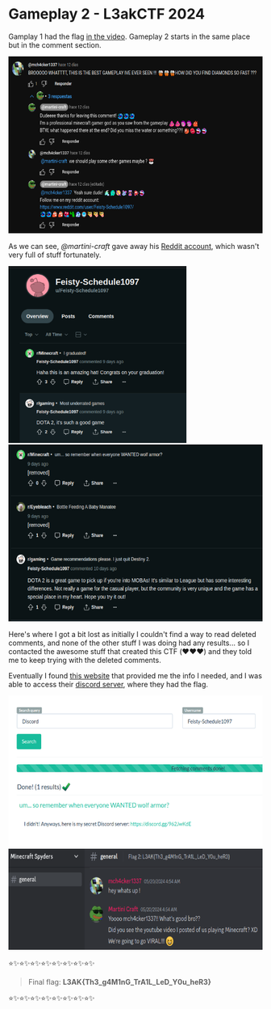 # Gameplay 2 - L3akCTF 2024

Gamplay 1 had the flag [in the video](https://www.youtube.com/watch?v=d8B0tS_wcIo). Gameplay 2 starts in the same place but in the comment section.

<img src="media/gameplay2_begin.png" alt="initial comment" height="350">

As we can see, *@martini-craft* gave away his [Reddit account](https://www.reddit.com/user/Feisty-Schedule1097/), which wasn't very full of stuff fortunately.

<img src="media/gameplay2_reddit1.png" alt="reddit account" height="350"><img src="media/gameplay2_reddit2.png" alt="more of reddit account" height="350"> 

Here's where I got a bit lost as initially I couldn't find a way to read deleted comments, and none of the other stuff I was doing had any results... so I contacted the awesome stuff that created this CTF (❤️❤️❤️) and they told me to keep trying with the deleted comments.

Eventually I found [this website](https://redditcommentsearch.com/) that provided me the info I needed, and I was able to access their [discord server](https://discord.gg/962JwKdE), where they had the flag.

<img src="media/gameplay2_deleted.png" alt="deleted comment" height="300"><img src="media/gameplay2_solved.png" alt="solution image" height="200"> 

:star::sparkles::star::sparkles::star::sparkles::star::sparkles::star::sparkles::star::sparkles::star::sparkles::star::sparkles:

> Final flag: **L3AK{Th3_g4M1nG_TrA1L_LeD_Y0u_heR3}**

:star::sparkles::star::sparkles::star::sparkles::star::sparkles::star::sparkles::star::sparkles::star::sparkles::star::sparkles:

